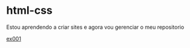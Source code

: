 # html-css


Estou aprendendo a criar sites e agora vou gerenciar o meu repositorio 

[ex001](execicios/modulo01/ex001/)

